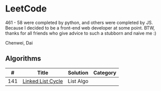# LeetCode

461 - 58 were completed by python, and others were completed by JS. Because I decided to be a front-end web developer at some point. BTW, thanks for all friends who give advice to such a stubborn and naive me :)

Chenwei, Dai

## Algorithms

| # | Title | Solution | Category |
|---| ----- | -------- | -------- |
|141|[Linked List Cycle](https://leetcode.com/problems/linked-list-cycle/description/)|List Algo|
